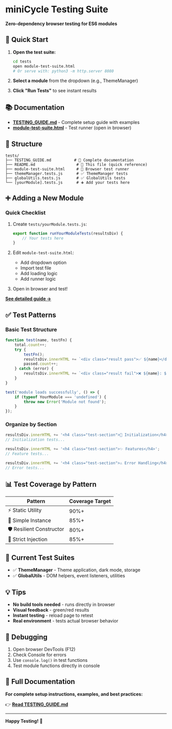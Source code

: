 # miniCycle Testing Suite

**Zero-dependency browser testing for ES6 modules**

## 🚀 Quick Start

1. **Open the test suite:**
   ```bash
   cd tests
   open module-test-suite.html
   # Or serve with: python3 -m http.server 8080
   ```

2. **Select a module** from the dropdown (e.g., ThemeManager)

3. **Click "Run Tests"** to see instant results

## 📚 Documentation

- **[TESTING_GUIDE.md](./TESTING_GUIDE.md)** - Complete setup guide with examples
- **[module-test-suite.html](./module-test-suite.html)** - Test runner (open in browser)

## 📁 Structure

```
tests/
├── TESTING_GUIDE.md          # 📖 Complete documentation
├── README.md                  # 📄 This file (quick reference)
├── module-test-suite.html     # 🧪 Browser test runner
├── themeManager.tests.js      # ✅ ThemeManager tests
├── globalUtils.tests.js       # ✅ GlobalUtils tests
└── [yourModule].tests.js      # ➕ Add your tests here
```

## ➕ Adding a New Module

### Quick Checklist

1. Create `tests/yourModule.tests.js`:
   ```javascript
   export function runYourModuleTests(resultsDiv) {
       // Your tests here
   }
   ```

2. Edit `module-test-suite.html`:
   - Add dropdown option
   - Import test file
   - Add loading logic
   - Add runner logic

3. Open in browser and test!

**[See detailed guide →](./TESTING_GUIDE.md)**

## ✅ Test Patterns

### Basic Test Structure

```javascript
function test(name, testFn) {
    total.count++;
    try {
        testFn();
        resultsDiv.innerHTML += `<div class="result pass">✅ ${name}</div>`;
        passed.count++;
    } catch (error) {
        resultsDiv.innerHTML += `<div class="result fail">❌ ${name}: ${error.message}</div>`;
    }
}

test('module loads successfully', () => {
    if (typeof YourModule === 'undefined') {
        throw new Error('Module not found');
    }
});
```

### Organize by Section

```javascript
resultsDiv.innerHTML += '<h4 class="test-section">🔧 Initialization</h4>';
// Initialization tests...

resultsDiv.innerHTML += '<h4 class="test-section">✨ Features</h4>';
// Feature tests...

resultsDiv.innerHTML += '<h4 class="test-section">⚠️ Error Handling</h4>';
// Error tests...
```

## 📊 Test Coverage by Pattern

| Pattern | Coverage Target |
|---------|----------------|
| ⚡ Static Utility | 90%+ |
| 🎯 Simple Instance | 85%+ |
| 🛡️ Resilient Constructor | 80%+ |
| 🔧 Strict Injection | 85%+ |

## 🎯 Current Test Suites

- ✅ **ThemeManager** - Theme application, dark mode, storage
- ✅ **GlobalUtils** - DOM helpers, event listeners, utilities

## 💡 Tips

- **No build tools needed** - runs directly in browser
- **Visual feedback** - green/red results
- **Instant testing** - reload page to retest
- **Real environment** - tests actual browser behavior

## 🐛 Debugging

1. Open browser DevTools (F12)
2. Check Console for errors
3. Use `console.log()` in test functions
4. Test module functions directly in console

## 📖 Full Documentation

**For complete setup instructions, examples, and best practices:**

👉 **[Read TESTING_GUIDE.md](./TESTING_GUIDE.md)**

---

**Happy Testing!** 🎉